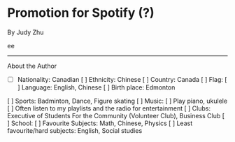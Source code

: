 # Promotion for Spotify (?)
By Judy Zhu

ee

 ---

 About the Author
- [ ] Nationality: Canadian
[ ] Ethnicity:  Chinese
[ ] Country: Canada
[ ] Flag:
[ ] Language: English, Chinese
[ ] Birth place: Edmonton

[ ] Sports: Badminton, Dance, Figure skating
[ ] Music: 
    [ ] Play piano, ukulele
    [ ] Often listen to my playlists and the radio for entertainment
[ ] Clubs: Executive of Students For the Community (Volunteer Club), Business Club
[ ] School: 
    [ ] Favourite Subjects: Math, Chinese, Physics
    [ ] Least favourite/hard subjects: English, Social studies